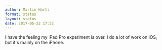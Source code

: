 ```yaml
---
author: Martin Hartl
format: status
layout: status
date: 2017-05-22 17:52
---
```

I have the feeling my iPad Pro experiment is over. I do a lot of work on iOS, but it's mainly on the iPhone.